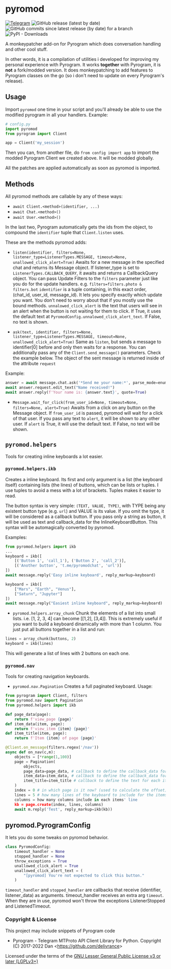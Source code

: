 # pyromod
[![Telegram](https://img.shields.io/badge/Telegram-2CA5E0?style=flat&logo=telegram&logoColor=white)](https://t.me/pyromodchat)
![GitHub release (latest by date)](https://img.shields.io/github/v/release/usernein/pyromod)
![GitHub commits since latest release (by date) for a branch](https://img.shields.io/github/commits-since/usernein/pyromod/latest)
![PyPI - Downloads](https://img.shields.io/pypi/dm/pyromod?color=388E3C)

A monkeypatcher add-on for Pyrogram which does conversation handling and other cool stuff.

In other words, it is a compilation of utilities i developed for improving my personal experience with Pyrogram.
It works **together** with Pyrogram, it is **not** a fork/modded version. It does monkeypatching to add features to Pyrogram classes on the go (so i don't need to update on every Pyrogram's release).

## Usage
Import `pyromod` one time in your script and you'll already be able to use the modified pyrogram in all your handlers. Example:
```python
# config.py
import pyromod
from pyrogram import Client

app = Client('my_session')
```

Then you can, from another file, do `from config import app` to import the modded Pyrogram Client we created above. It will be modded globally.

All the patches are applied automatically as soon as pyromod is imported.

## Methods
All pyromod methods are callable by any of these ways:
- `await Client.<method>(identifier, ...)`
- `await Chat.<method>()`
- `await User.<method>()`

In the last two, Pyrogram automatically gets the ids from the object, to compound the `identifier` tuple that `Client.listen` uses.

These are the methods pyromod adds:
- `listen(identifier, filters=None, listener_type=ListenerTypes.MESSAGE, timeout=None, unallowed_click_alert=True)`
Awaits for a new message in the specified chat and returns its Message object. If listener_type is set to `ListenerTypes.CALLBACK_QUERY`, it awaits and returns a CallbackQuery object.
You can pass Update Filters to the `filters` parameter just like you do for the update handlers. e.g. `filters=filters.photo & filters.bot`
`identifier` is a tuple containing, in this exact order, (chat_id, user_id, message_id). It lets you specify exactly which update you want. You don't need to worry about that if you mostly use the bound methods.
`unnalowed_click_alert` is the text that users will see in an alert when the button is not waiting for them to click. If True, it uses the default text at `PyromodConfig.unnalowed_click_alert_text`. If False, no text is shown.

- `ask(text, identifier, filters=None, listener_type=ListenerTypes.MESSAGE, timeout=None, unallowed_click_alert=True)`
Same as `listen`, but sends a message to identifier[0] before and only then waits for a response.
You can additionally pass any of the `Client.send_message()` parameters. Check the example below.
The object of the sent message is returned inside of the attribute `request`

Example:
```python
answer = await message.chat.ask('*Send me your name:*', parse_mode=enums.ParseMode.MARKDOWN)
await answer.request.edit_text("Name received!")
await answer.reply(f'Your name is: {answer.text}', quote=True)    
```

- `Message.wait_for_click(from_user_id=None, timeout=None, filters=None, alert=True)`
Awaits from a click on any button on the Message object. If `from_user_id` is passed, pyromod will wait for a click of that user.
If you pass any text to `alert`, it will be shown to any other user. If `alert` is True, it will use the default text. If False, no text will be shown.

## `pyromod.helpers`
Tools for creating inline keyboards a lot easier.

### `pyromod.helpers.ikb`

Creates a inline keyboard.
Its first and only argument is a list (the keyboard itself) containing lists (the lines) of buttons, which can be lists or tuples. I use tuples to avoid a mess with a lot of brackets. Tuples makes it easier to read.

The button syntax is very simple: `(TEXT, VALUE, TYPE)`, with TYPE being any existent button type (e.g. `url`) and VALUE is its value. If you omit the type, it will be considered as a callback button.
If you pass only a string as button, it will be used as text and callback_data for the InlineKeyboardButton.
This syntax will be automagically converted by pyromod.

Examples:
```python
from pyromod.helpers import ikb
...
keyboard = ikb([
    [('Button 1', 'call_1'), ('Button 2', 'call_2')],
    [('Another button', 't.me/pyromodchat', 'url')]
])
await message.reply('Easy inline keyboard', reply_markup=keyboard)
```

```python
keyboard = ikb([
	["Mars", "Earth", "Venus"],
	["Saturn", "Jupyter"]
])
await message.reply("Easiest inline keyboard", reply_markup=keyboard)
```

- `pyromod.helpers.array_chunk`
Chunk the elements of a list into small lists. i.e. [1, 2, 3, 4] can become [[1,2], [3,4]]. This is extremely useful if you want to build a keyboard dinamically with more than 1 column. You just put all buttons together in a list and run:
```python
lines = array_chunk(buttons, 2)
keyboard = ikb(lines)
```
This will generate a list of lines with 2 buttons on each one.

### `pyromod.nav`
Tools for creating navigation keyboards.

- `pyromod.nav.Pagination`
Creates a full paginated keyboard. Usage:
```python
from pyrogram import Client, filters
from pyromod.nav import Pagination
from pyromod.helpers import ikb

def page_data(page):
    return f'view_page {page}'
def item_data(item, page):
    return f'view_item {item} {page}'
def item_title(item, page):
    return f'Item {item} of page {page}'

@Client.on_message(filters.regex('/nav'))
async def on_nav(c,m):
    objects = [*range(1,100)]
    page = Pagination(
        objects,
        page_data=page_data, # callback to define the callback_data for page buttons in the bottom
        item_data=item_data, # callback to define the callback_data for each item button
        item_title=item_title # callback to define the text for each item button
    )
    index = 0 # in which page is it now? (used to calculate the offset)
    lines = 5 # how many lines of the keyboard to include for the items
    columns = how many columns include in each items' line
    kb = page.create(index, lines, columns)
    await m.reply('Test', reply_markup=ikb(kb))
```

## pyromod.PyrogramConfig
It lets you do some tweaks on pyromod behavior.
```python
class PyromodConfig:
    timeout_handler = None
    stopped_handler = None
    throw_exceptions = True
    unallowed_click_alert = True
    unallowed_click_alert_text = (
        "[pyromod] You're not expected to click this button."
    )
```
`timeout_handler` and `stopped_handler` are callbacks that receive (identifier, listener_data) as arguments. timeout_handler receives an extra arg `timeout`. When they are in use, pyromod won't throw the exceptions ListenerStopped and ListenedTimeout.

### Copyright & License
This project may include snippets of Pyrogram code
- Pyrogram - Telegram MTProto API Client Library for Python. Copyright (C) 2017-2022 Dan <<https://github.com/delivrance>>

Licensed under the terms of the [GNU Lesser General Public License v3 or later (LGPLv3+)](COPYING.lesser)


